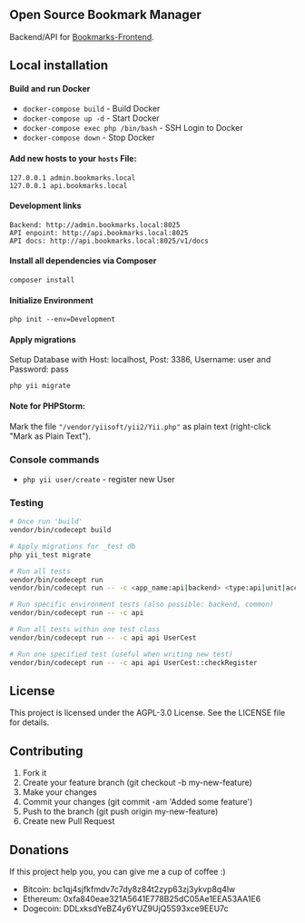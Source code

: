 ## Open Source Bookmark Manager

Backend/API for [Bookmarks-Frontend](https://github.com/dignityinside/bookmarks-frontend).

## Local installation

#### Build and run Docker

- `docker-compose build` - Build Docker
- `docker-compose up -d` - Start Docker
- `docker-compose exec php /bin/bash` - SSH Login to Docker
- `docker-compose down` - Stop Docker

#### Add new hosts to your `hosts` File:

```
127.0.0.1 admin.bookmarks.local
127.0.0.1 api.bookmarks.local
```

#### Development links

```
Backend: http://admin.bookmarks.local:8025
API enpoint: http://api.bookmarks.local:8025
API docs: http://api.bookmarks.local:8025/v1/docs
```

#### Install all dependencies via Composer

```
composer install
```

#### Initialize Environment

```
php init --env=Development
```

#### Apply migrations

Setup Database with Host: localhost, Post: 3386, Username: user and Password: pass

```
php yii migrate
```

#### Note for PHPStorm:

Mark the file `"/vendor/yiisoft/yii2/Yii.php"` as plain text (right-click "Mark as Plain Text").

### Console commands

- `php yii user/create` - register new User

### Testing

```bash
# Once run 'build'
vendor/bin/codecept build

# Apply migrations for _test db
php yii_test migrate

# Run all tests
vendor/bin/codecept run
vendor/bin/codecept run -- -c <app_name:api|backend> <type:api|unit|acceptance|functional> <className>::<methodName>

# Run specific environment tests (also possible: backend, common)
vendor/bin/codecept run -- -c api

# Run all tests within one test class
vendor/bin/codecept run -- -c api api UserCest

# Run one specified test (useful when writing new test)
vendor/bin/codecept run -- -c api api UserCest::checkRegister
```

## License

This project is licensed under the AGPL-3.0 License. See the LICENSE file for details.

## Contributing

1. Fork it
2. Create your feature branch (git checkout -b my-new-feature)
3. Make your changes
4. Commit your changes (git commit -am 'Added some feature')
5. Push to the branch (git push origin my-new-feature)
6. Create new Pull Request

## Donations

If this project help you, you can give me a cup of coffee :)

- Bitcoin: bc1qj4sjfkfmdv7c7dy8z84t2zyp63zj3ykvp8q4lw
- Ethereum: 0xfa840eae321A5641E778B25dC05Ae1EEA53AA1E6
- Dogecoin: DDLxksdYeBZ4y6YUZ9UjQ5S93xce9EEU7c

